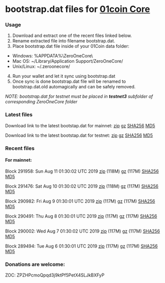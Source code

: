 # bootstrap.dat files for [01coin Core](https://01coin.io)

### Usage

1. Download and extract one of the recent files linked below.
2. Rename extracted file into filename bootstrap.dat.
3. Place bootstrap.dat file inside of your 01Coin data folder:
 - Windows: %APPDATA%\ZeroOneCore\
 - Mac OS: ~/Library/Application Support/ZeroOneCore/
 - Unix/Linux: ~/.zeroonecore/
4. Run your wallet and let it sync using bootstrap.dat
5. Once sync is done bootstrap.dat file will be renamed to bootstrap.dat.old automagically and can be safely removed.

_NOTE: bootstrap.dat for testnet must be placed in **testnet3** subfolder of corresponding ZeroOneCore folder_

### Latest files
Download link to the latest bootstap.dat for mainnet: [zip](https://files.01coin.io/mainnet/bootstrap.dat.zip) [gz](https://files.01coin.io/mainnet/bootstrap.dat.tar.gz) [SHA256](https://files.01coin.io/mainnet/sha256.txt) [MD5](https://files.01coin.io/mainnet/md5.txt)

Download link to the latest bootstap.dat for testnet: [zip](https://files.01coin.io/testnet/bootstrap.dat.zip) [gz](https://files.01coin.io/testnet/bootstrap.dat.tar.gz) [SHA256](https://files.01coin.io/testnet/sha256.txt) [MD5](https://files.01coin.io/testnet/md5.txt)

### Recent files

#### For mainnet:

Block 291958: Sun Aug 11 01:30:02 UTC 2019 [zip](https://files.01coin.io/mainnet/2019-08-11/bootstrap.dat.zip) (118M) [gz](https://files.01coin.io/mainnet/2019-08-11/bootstrap.dat.tar.gz) (117M) [SHA256](https://files.01coin.io/mainnet/2019-08-11/sha256.txt) [MD5](https://files.01coin.io/mainnet/2019-08-11/md5.txt)

Block 291476: Sat Aug 10 01:30:02 UTC 2019 [zip](https://files.01coin.io/mainnet/2019-08-10/bootstrap.dat.zip) (118M) [gz](https://files.01coin.io/mainnet/2019-08-10/bootstrap.dat.tar.gz) (117M) [SHA256](https://files.01coin.io/mainnet/2019-08-10/sha256.txt) [MD5](https://files.01coin.io/mainnet/2019-08-10/md5.txt)

Block 290982: Fri Aug  9 01:30:01 UTC 2019 [zip](https://files.01coin.io/mainnet/2019-08-09/bootstrap.dat.zip) (117M) [gz](https://files.01coin.io/mainnet/2019-08-09/bootstrap.dat.tar.gz) (117M) [SHA256](https://files.01coin.io/mainnet/2019-08-09/sha256.txt) [MD5](https://files.01coin.io/mainnet/2019-08-09/md5.txt)

Block 290491: Thu Aug  8 01:30:01 UTC 2019 [zip](https://files.01coin.io/mainnet/2019-08-08/bootstrap.dat.zip) (117M) [gz](https://files.01coin.io/mainnet/2019-08-08/bootstrap.dat.tar.gz) (117M) [SHA256](https://files.01coin.io/mainnet/2019-08-08/sha256.txt) [MD5](https://files.01coin.io/mainnet/2019-08-08/md5.txt)

Block 290002: Wed Aug  7 01:30:02 UTC 2019 [zip](https://files.01coin.io/mainnet/2019-08-07/bootstrap.dat.zip) (117M) [gz](https://files.01coin.io/mainnet/2019-08-07/bootstrap.dat.tar.gz) (117M) [SHA256](https://files.01coin.io/mainnet/2019-08-07/sha256.txt) [MD5](https://files.01coin.io/mainnet/2019-08-07/md5.txt)

Block 289494: Tue Aug  6 01:30:01 UTC 2019 [zip](https://files.01coin.io/mainnet/2019-08-06/bootstrap.dat.zip) (117M) [gz](https://files.01coin.io/mainnet/2019-08-06/bootstrap.dat.tar.gz) (117M) [SHA256](https://files.01coin.io/mainnet/2019-08-06/sha256.txt) [MD5](https://files.01coin.io/mainnet/2019-08-06/md5.txt)


### Donations are welcome:

ZOC: ZPZHPcmoQpqd3j9ktPf5PetX4SLJkBXFyP
